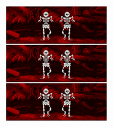 <p align="center">
  <img src="https://github.com/archmagos/archmagos/blob/master/img/skellies.gif">
  <img src="https://github.com/archmagos/archmagos/blob/master/img/skellies.gif">
  <img src="https://github.com/archmagos/archmagos/blob/master/img/skellies.gif">
</p>
